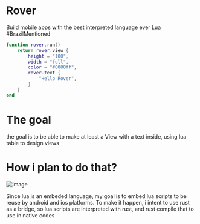 # Rover 
Build mobile apps with the best interpreted language ever Lua #BrazilMentioned

```lua
function rover.run()
    return rover.view {
        height = "100",
        width = "full",
        color = "#0000ff",
        rover.text {
            "Hello Rover",
        }
    }
end
```

# The goal

the goal is to be able to make at least a View with a text inside, using lua table to design views

# How i plan to do that?

![image](https://github.com/thalesgelinger/rover/assets/55005400/ba59c58d-b750-4483-a394-99c86e8d8aad)


Since lua is an embeded language, my goal is to embed lua scripts to be reuse by android and ios platforms.
To make it happen, i intent to use rust as a bridge, so lua scripts are interpreted with rust, and rust compile that to use in native codes

